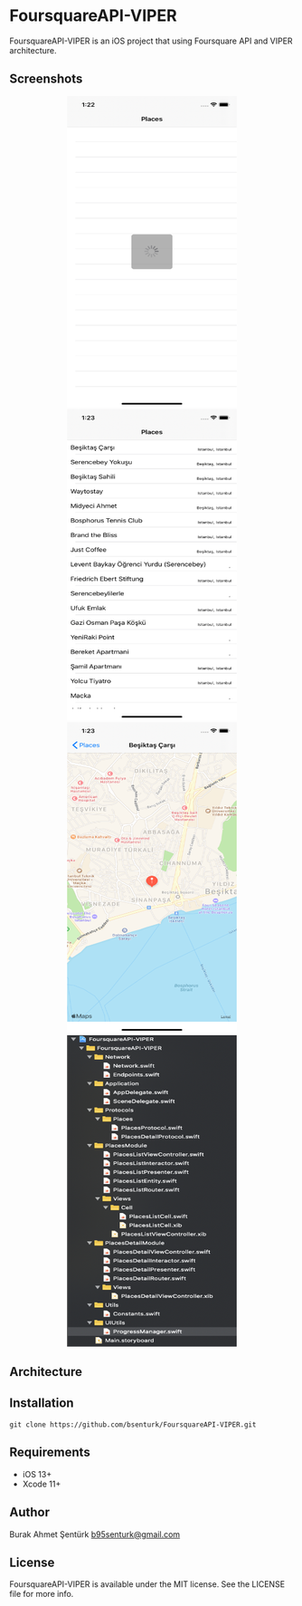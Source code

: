 # FoursquareAPI-VIPER

FoursquareAPI-VIPER is an iOS project that using Foursquare API and VIPER architecture.

## Screenshots

<div align="center">
<img src="https://github.com/bsenturk/FoursquareAPI-VIPER/blob/master/screenshots/Simulator%20Screen%20Shot%20-%20iPhone%2011%20-%202020-01-02%20at%2013.22.57.png" width="300" height="550"/>
<img src="https://github.com/bsenturk/FoursquareAPI-VIPER/blob/master/screenshots/Simulator%20Screen%20Shot%20-%20iPhone%2011%20-%202020-01-02%20at%2013.23.14.png" width="300" height="550"/>
</div>
<div align="center">
<img src="https://github.com/bsenturk/FoursquareAPI-VIPER/blob/master/screenshots/Simulator%20Screen%20Shot%20-%20iPhone%2011%20-%202020-01-02%20at%2013.23.25.png" width="300" height="550"/>   
<img src="https://github.com/bsenturk/FoursquareAPI-VIPER/blob/master/screenshots/Ekran%20Resmi%202020-01-02%2013.49.13.png" width="300" height="550"/>
</div>

## Architecture
  
## Installation

```
git clone https://github.com/bsenturk/FoursquareAPI-VIPER.git
```

## Requirements

+ iOS 13+
+ Xcode 11+

## Author

Burak Ahmet Şentürk b95senturk@gmail.com

## License

FoursquareAPI-VIPER is available under the MIT license. See the LICENSE file for more info.
